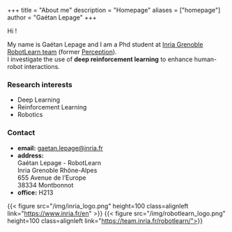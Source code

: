 +++
title = "About me"
description = "Homepage"
aliases = ["homepage"]
author = "Gaétan Lepage"
+++

Hi !

My name is Gaétan Lepage and I am a Phd student at
[Inria Grenoble](https://www.inria.fr/en/centre-inria-grenoble-rhone-alpes)
[RobotLearn team](https://team.inria.fr/robotlearn/)
(former [Perception](https://team.inria.fr/perception/)).\
I investigate the use of **deep reinforcement learning** to enhance human-robot interactions.

### Research interests

* Deep Learning
* Reinforcement Learning
* Robotics

### Contact

* **email:** [gaetan.lepage@inria.fr](mailto:gaetan.lepage@inria.fr)
* **address:**\
    Gaétan Lepage - RobotLearn\
    Inria Grenoble Rhône-Alpes\
    655 Avenue de l’Europe\
    38334 Montbonnot
* **office:** H213

{{< figure src="/img/inria_logo.png" height=100 class=alignleft link="https://www.inria.fr/en" >}}
{{< figure src="/img/robotlearn_logo.png" height=100 class=alignleft link="https://team.inria.fr/robotlearn/">}}
